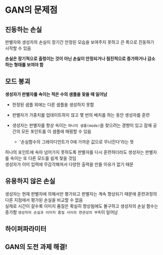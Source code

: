 # GAN의 문제점

## 진동하는 손실
판별자와 생성자의 손실이 장기간 안정된 모습을 보여주지 못하고 큰 폭으로 진동하기 시작할 수 있음  

**손실은 장기적으로 출렁이는 것이 아닌 손실이 안정되거나 점진적으로 증가하거나 감소하는 형태를 보여야 함**


## 모드 붕괴
**생성자가 판별자를 속이는 적은 수의 샘플을 찾을 때 일어남**
- 한정된 샘플 외에는 다른 샘플을 생성하지 못함

- 판별자가 가중치를 업데이트하지 않고 몇 번의 배치를 하는 동안 생성자를 훈련
- 생성자는 판별자를 항상 속이는 ```하나의 샘플(mode)```을 찾으려는 경향이 있고 잠재 공간의 모든 포인트를 이 샘플에 매핑할 수 있음
  - '손실함수의 그레이디언트가 0에 가까운 값으로 무너진다'라는 뜻  
  
하나의 포인트에 속아 넘어가지 못하도록 판별자를 다시 훈련하더라도 생성자는 판별자를 속이는 또 다른 모드를 쉽게 찾을 것임  
생성자가 이미 입력에 무감각해져서 다양한 출력을 만들 이유가 없기 때문

## 유용하지 않은 손실
생성자는 현재 판별자에 의해서만 평가되고 판별자는 계속 향상되기 때문에 훈련과정의 다른 지점에서 평가된 손실을 비교할 수 없음  
실제로 시간이 갈수록 이미지 품질은 확실히 향상됨에도 불구하고 생성자의 손실 함수는 증가함 
```생성자의 손실과 이미지 품질 사이의 연관성의 부족```이 일어남

## 하이퍼파라미터
## GAN의 도전 과제 해결!
